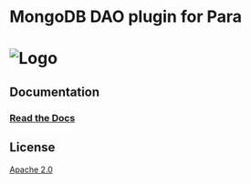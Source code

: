 # MongoDB DAO plugin for Para

![Logo](https://s3-eu-west-1.amazonaws.com/org.paraio/para.png)
============================

## Documentation

### [Read the Docs](http://paraio.org/docs)

## License
[Apache 2.0](LICENSE)

